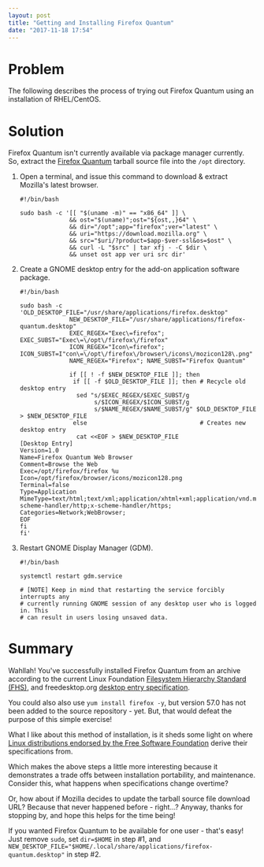 ```yaml
---
layout: post
title: "Getting and Installing Firefox Quantum"
date: "2017-11-18 17:54"
---
```


# Problem

The following describes the process of trying out Firefox Quantum using an installation of RHEL/CentOS.

# Solution

Firefox Quantum isn't currently available via package manager currently. So, extract the [Firefox Quantum][1] tarball source file into the `/opt` directory.

1. Open a terminal, and issue this command to download & extract Mozilla's latest browser.

       #!/bin/bash

       sudo bash -c '[[ "$(uname -m)" == "x86_64" ]] \
                     && ost="$(uname)";ost="${ost,,}64" \
                     && dir="/opt";app="firefox";ver="latest" \
                     && uri="https://download.mozilla.org" \
                     && src="$uri/?product=$app-$ver-ssl&os=$ost" \
                     && curl -L "$src" | tar xfj - -C $dir \
                     && unset ost app ver uri src dir'

2. Create a GNOME desktop entry for the add-on application software package.

       #!/bin/bash

       sudo bash -c 'OLD_DESKTOP_FILE="/usr/share/applications/firefox.desktop"
                     NEW_DESKTOP_FILE="/usr/share/applications/firefox-quantum.desktop"
                     EXEC_REGEX="Exec\=firefox"; EXEC_SUBST="Exec\=\/opt\/firefox\/firefox"
                     ICON_REGEX="Icon\=firefox"; ICON_SUBST=I"con\=\/opt\/firefox\/browser\/icons\/mozicon128\.png"
                     NAME_REGEX="Firefox"; NAME_SUBST="Firefox Quantum"

                     if [[ ! -f $NEW_DESKTOP_FILE ]]; then
                      if [[ -f $OLD_DESKTOP_FILE ]]; then # Recycle old desktop entry
                       sed "s/$EXEC_REGEX/$EXEC_SUBST/g
                            s/$ICON_REGEX/$ICON_SUBST/g
                            s/$NAME_REGEX/$NAME_SUBST/g" $OLD_DESKTOP_FILE > $NEW_DESKTOP_FILE
                      else                                # Creates new desktop entry
                       cat <<EOF > $NEW_DESKTOP_FILE
       [Desktop Entry]
       Version=1.0
       Name=Firefox Quantum Web Browser
       Comment=Browse the Web
       Exec=/opt/firefox/firefox %u
       Icon=/opt/firefox/browser/icons/mozicon128.png
       Terminal=false
       Type=Application
       MimeType=text/html;text/xml;application/xhtml+xml;application/vnd.mozilla.xul+xml;text/mml;x-scheme-handler/http;x-scheme-handler/https;
       Categories=Network;WebBrowser;
       EOF
       fi
       fi'

3. Restart GNOME Display Manager (GDM).

       #!/bin/bash

       systemctl restart gdm.service

       # [NOTE] Keep in mind that restarting the service forcibly interrupts any
       # currently running GNOME session of any desktop user who is logged in. This
       # can result in users losing unsaved data.

# Summary

Wahllah! You've successfully installed Firefox Quantum from an archive according to the current Linux Foundation [Filesystem Hierarchy Standard (FHS)][2], and freedesktop.org [desktop entry specification][3].

You could also also use `yum install firefox -y`, but version 57.0 has not been added to the source repository - yet. But, that would defeat the purpose of this simple exercise!

What I like about this method of installation, is it sheds some light on where [Linux distributions endorsed by the Free Software Foundation][4] derive their specifications from.

Which makes the above steps a little more interesting because it demonstrates a trade offs between installation portability, and maintenance. Consider this, what happens when specifications change overtime?

Or, how about if Mozilla decides to update the tarball source file download URL? Because that never happened before - right...? Anyway, thanks for stopping by, and hope this helps for the time being!

If you wanted Firefox Quantum to be available for one user - that's easy! Just remove `sudo`, set `dir=$HOME` in step #1, and `NEW_DESKTOP_FILE="$HOME/.local/share/applications/firefox-quantum.desktop"` in step #2.

[1]: https://www.mozilla.org/en-US/firefox/new/
[2]: http://refspecs.linuxfoundation.org/FHS_3.0/fhs/ch03s13.html
[3]: https://www.freedesktop.org/wiki/Specifications/desktop-entry-spec/
[4]: https://en.wikipedia.org/wiki/Comparison_of_Linux_distributions
